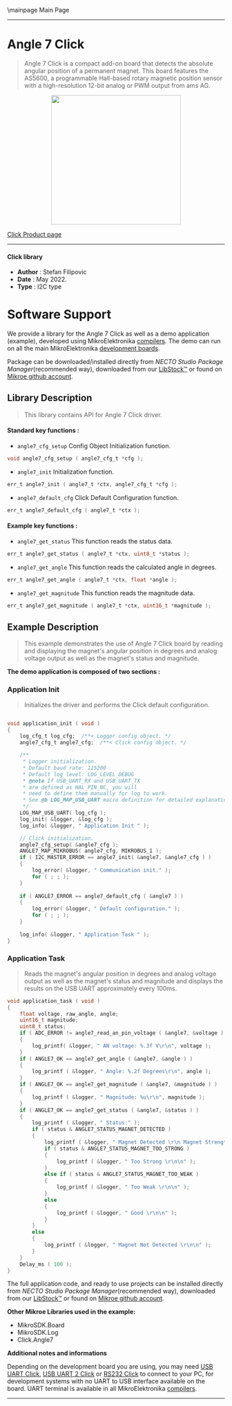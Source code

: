 \mainpage Main Page

---
# Angle 7 Click

> Angle 7 Click is a compact add-on board that detects the absolute angular position of a permanent magnet. This board features the AS5600, a programmable Hall-based rotary magnetic position sensor with a high-resolution 12-bit analog or PWM output from ams AG.

<p align="center">
  <img src="https://download.mikroe.com/images/click_for_ide/angle7_click.png" height=300px>
</p>

[Click Product page](https://www.mikroe.com/angle-7-click)

---


#### Click library

- **Author**        : Stefan Filipovic
- **Date**          : May 2022.
- **Type**          : I2C type


# Software Support

We provide a library for the Angle 7 Click
as well as a demo application (example), developed using MikroElektronika
[compilers](https://www.mikroe.com/necto-studio).
The demo can run on all the main MikroElektronika [development boards](https://www.mikroe.com/development-boards).

Package can be downloaded/installed directly from *NECTO Studio Package Manager*(recommended way), downloaded from our [LibStock&trade;](https://libstock.mikroe.com) or found on [Mikroe github account](https://github.com/MikroElektronika/mikrosdk_click_v2/tree/master/clicks).

## Library Description

> This library contains API for Angle 7 Click driver.

#### Standard key functions :

- `angle7_cfg_setup` Config Object Initialization function.
```c
void angle7_cfg_setup ( angle7_cfg_t *cfg );
```

- `angle7_init` Initialization function.
```c
err_t angle7_init ( angle7_t *ctx, angle7_cfg_t *cfg );
```

- `angle7_default_cfg` Click Default Configuration function.
```c
err_t angle7_default_cfg ( angle7_t *ctx );
```

#### Example key functions :

- `angle7_get_status` This function reads the status data.
```c
err_t angle7_get_status ( angle7_t *ctx, uint8_t *status );
```

- `angle7_get_angle` This function reads the calculated angle in degrees.
```c
err_t angle7_get_angle ( angle7_t *ctx, float *angle );
```

- `angle7_get_magnitude` This function reads the magnitude data.
```c
err_t angle7_get_magnitude ( angle7_t *ctx, uint16_t *magnitude );
```

## Example Description

> This example demonstrates the use of Angle 7 Click board by reading and displaying
the magnet's angular position in degrees and analog voltage output as well as
the magnet's status and magnitude.

**The demo application is composed of two sections :**

### Application Init

> Initializes the driver and performs the Click default configuration.

```c

void application_init ( void )
{
    log_cfg_t log_cfg;  /**< Logger config object. */
    angle7_cfg_t angle7_cfg;  /**< Click config object. */

    /** 
     * Logger initialization.
     * Default baud rate: 115200
     * Default log level: LOG_LEVEL_DEBUG
     * @note If USB_UART_RX and USB_UART_TX 
     * are defined as HAL_PIN_NC, you will 
     * need to define them manually for log to work. 
     * See @b LOG_MAP_USB_UART macro definition for detailed explanation.
     */
    LOG_MAP_USB_UART( log_cfg );
    log_init( &logger, &log_cfg );
    log_info( &logger, " Application Init " );

    // Click initialization.
    angle7_cfg_setup( &angle7_cfg );
    ANGLE7_MAP_MIKROBUS( angle7_cfg, MIKROBUS_1 );
    if ( I2C_MASTER_ERROR == angle7_init( &angle7, &angle7_cfg ) ) 
    {
        log_error( &logger, " Communication init." );
        for ( ; ; );
    }
    
    if ( ANGLE7_ERROR == angle7_default_cfg ( &angle7 ) )
    {
        log_error( &logger, " Default configuration." );
        for ( ; ; );
    }
    
    log_info( &logger, " Application Task " );
}

```

### Application Task

> Reads the magnet's angular position in degrees and analog voltage output
as well as the magnet's status and magnitude and displays the results on the USB UART approximately every 100ms.

```c
void application_task ( void )
{
    float voltage, raw_angle, angle;
    uint16_t magnitude;
    uint8_t status;
    if ( ADC_ERROR != angle7_read_an_pin_voltage ( &angle7, &voltage ) ) 
    {
        log_printf( &logger, " AN voltage: %.3f V\r\n", voltage );
    }
    if ( ANGLE7_OK == angle7_get_angle ( &angle7, &angle ) )
    {
        log_printf ( &logger, " Angle: %.2f Degrees\r\n", angle );
    }
    if ( ANGLE7_OK == angle7_get_magnitude ( &angle7, &magnitude ) )
    {
        log_printf ( &logger, " Magnitude: %u\r\n", magnitude );
    }
    if ( ANGLE7_OK == angle7_get_status ( &angle7, &status ) )
    {
        log_printf ( &logger, " Status:" );
        if ( status & ANGLE7_STATUS_MAGNET_DETECTED )
        {
            log_printf ( &logger, " Magnet Detected \r\n Magnet Strength:" );
            if ( status & ANGLE7_STATUS_MAGNET_TOO_STRONG )
            {
                log_printf ( &logger, " Too Strong \r\n\n" );
            }
            else if ( status & ANGLE7_STATUS_MAGNET_TOO_WEAK )
            {
                log_printf ( &logger, " Too Weak \r\n\n" );
            }
            else
            {
                log_printf ( &logger, " Good \r\n\n" );
            }
        }
        else
        {
            log_printf ( &logger, " Magnet Not Detected \r\n\n" );
        }
    }
    Delay_ms ( 100 );
}
```

The full application code, and ready to use projects can be installed directly from *NECTO Studio Package Manager*(recommended way), downloaded from our [LibStock&trade;](https://libstock.mikroe.com) or found on [Mikroe github account](https://github.com/MikroElektronika/mikrosdk_click_v2/tree/master/clicks).

**Other Mikroe Libraries used in the example:**

- MikroSDK.Board
- MikroSDK.Log
- Click.Angle7

**Additional notes and informations**

Depending on the development board you are using, you may need
[USB UART Click](https://www.mikroe.com/usb-uart-click),
[USB UART 2 Click](https://www.mikroe.com/usb-uart-2-click) or
[RS232 Click](https://www.mikroe.com/rs232-click) to connect to your PC, for
development systems with no UART to USB interface available on the board. UART
terminal is available in all MikroElektronika
[compilers](https://shop.mikroe.com/compilers).

---

